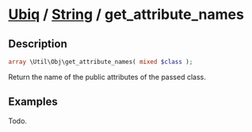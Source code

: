 [Ubiq](../index.md) / [String](../index.md#object) / get_attribute_names
======


Description
-------- 

```php
array \Util\Obj\get_attribute_names( mixed $class );
```

Return the name of the public attributes of the passed class.



Examples
--------

Todo.